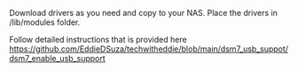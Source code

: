 Download drivers as you need and copy to your NAS. Place the drivers in /lib/modules folder.

Follow detailed instructions that is provided here https://github.com/EddieDSuza/techwitheddie/blob/main/dsm7_usb_suppot/dsm7_enable_usb_support
